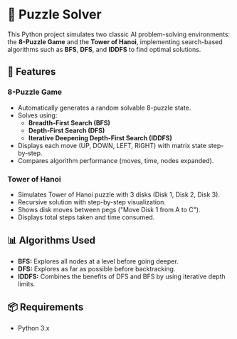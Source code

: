 # 🧩 Puzzle Solver

This Python project simulates two classic AI problem-solving environments: the **8-Puzzle Game** and the **Tower of Hanoi**, implementing search-based algorithms such as **BFS**, **DFS**, and **IDDFS** to find optimal solutions.

## 🚀 Features

### 8-Puzzle Game
- Automatically generates a random solvable 8-puzzle state.
- Solves using:
  - **Breadth-First Search (BFS)**
  - **Depth-First Search (DFS)**
  - **Iterative Deepening Depth-First Search (IDDFS)**
- Displays each move (UP, DOWN, LEFT, RIGHT) with matrix state step-by-step.
- Compares algorithm performance (moves, time, nodes expanded).

### Tower of Hanoi
- Simulates Tower of Hanoi puzzle with 3 disks (Disk 1, Disk 2, Disk 3).
- Recursive solution with step-by-step visualization.
- Shows disk moves between pegs ("Move Disk 1 from A to C").
- Displays total steps taken and time consumed.

## 📊 Algorithms Used
- **BFS:** Explores all nodes at a level before going deeper.
- **DFS:** Explores as far as possible before backtracking.
- **IDDFS:** Combines the benefits of DFS and BFS by using iterative depth limits.

## 📦 Requirements
- Python 3.x
